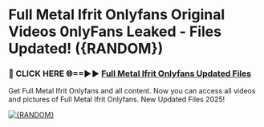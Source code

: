 # Full Metal Ifrit Onlyfans Original Videos 0nlyFans Leaked - Files Updated! ({RANDOM})

<h3>🔴 CLICK HERE 🌐==►► <a href="https://betterlinks.top/A2PfLJ" rel="nofollow">Full Metal Ifrit Onlyfans Updated Files</a></h3>

Get Full Metal Ifrit Onlyfans and all content. Now you can access all videos and pictures of Full Metal Ifrit Onlyfans. New Updated Files 2025!

[![{RANDOM}](https://i.imgur.com/ppqm5kG.gif)](https://betterlinks.top/A2PfLJ)